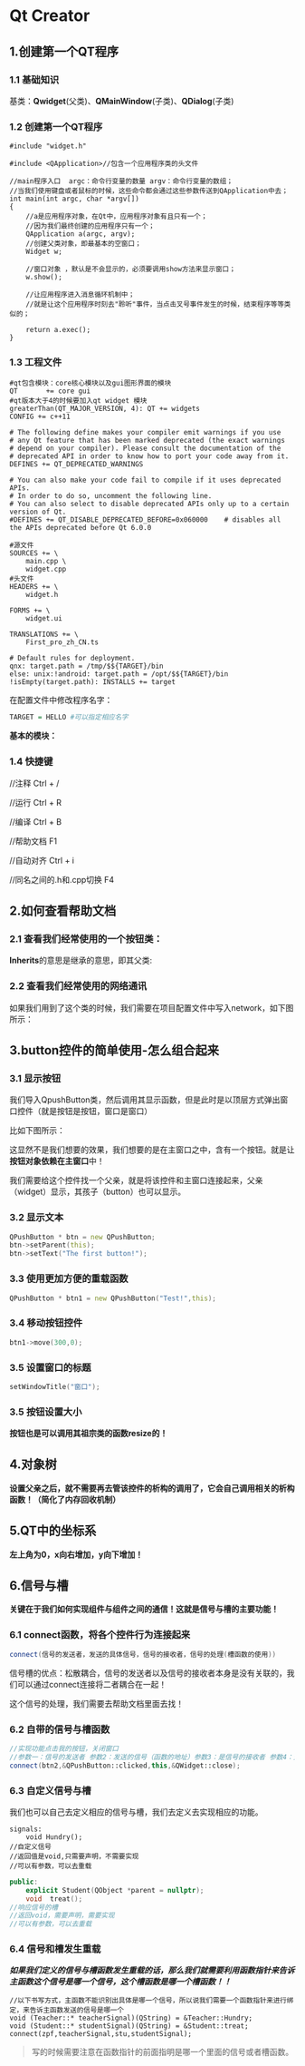 # Qt Creator

## 1.创建第一个QT程序

### 1.1 基础知识

基类：**Qwidget**(父类)、**QMainWindow**(子类)、**QDialog**(子类)

### 1.2 创建第一个QT程序

```Q
#include "widget.h"

#include <QApplication>//包含一个应用程序类的头文件

//main程序入口  argc：命令行变量的数量 argv：命令行变量的数组；
//当我们使用键盘或者鼠标的时候，这些命令都会通过这些参数传送到QApplication中去；
int main(int argc, char *argv[])
{
    //a是应用程序对象，在Qt中，应用程序对象有且只有一个；
    //因为我们最终创建的应用程序只有一个；
    QApplication a(argc, argv);
    //创建父类对象，即最基本的空窗口；
    Widget w;

    //窗口对象 ，默认是不会显示的，必须要调用show方法来显示窗口；
    w.show();

    //让应用程序进入消息循环机制中；
    //就是让这个应用程序时刻去"聆听"事件，当点击叉号事件发生的时候，结束程序等等类似的；

    return a.exec();
}
```

### 1.3 工程文件

```properties
#qt包含模块：core核心模块以及gui图形界面的模块
QT       += core gui
#qt版本大于4的时候要加入qt widget 模块
greaterThan(QT_MAJOR_VERSION, 4): QT += widgets
CONFIG += c++11

# The following define makes your compiler emit warnings if you use
# any Qt feature that has been marked deprecated (the exact warnings
# depend on your compiler). Please consult the documentation of the
# deprecated API in order to know how to port your code away from it.
DEFINES += QT_DEPRECATED_WARNINGS

# You can also make your code fail to compile if it uses deprecated APIs.
# In order to do so, uncomment the following line.
# You can also select to disable deprecated APIs only up to a certain version of Qt.
#DEFINES += QT_DISABLE_DEPRECATED_BEFORE=0x060000    # disables all the APIs deprecated before Qt 6.0.0

#源文件
SOURCES += \
    main.cpp \
    widget.cpp
#头文件 
HEADERS += \
    widget.h

FORMS += \
    widget.ui

TRANSLATIONS += \
    First_pro_zh_CN.ts

# Default rules for deployment.
qnx: target.path = /tmp/$${TARGET}/bin
else: unix:!android: target.path = /opt/$${TARGET}/bin
!isEmpty(target.path): INSTALLS += target

```

在配置文件中修改程序名字：

```q
TARGET = HELLO #可以指定相应名字
```



**基本的模块：**



### 1.4 快捷键

//注释 Ctrl + /

//运行 Ctrl + R

//编译 Ctrl + B

//帮助文档 F1

//自动对齐 Ctrl + i

//同名之间的.h和.cpp切换 F4

## 2.如何查看帮助文档

### 2.1 查看我们经常使用的一个**按钮类**：



**Inherits**的意思是继承的意思，即其父类:



### 2.2 查看我们经常使用的网络通讯



如果我们用到了这个类的时候，我们需要在项目配置文件中写入network，如下图所示：



## 3.button控件的简单使用-怎么组合起来

### 3.1 显示按钮

我们导入QpushButton类，然后调用其显示函数，但是此时是以顶层方式弹出窗口控件（就是按钮是按钮，窗口是窗口）

比如下图所示：



这显然不是我们想要的效果，我们想要的是在主窗口之中，含有一个按钮。就是让**按钮对象依赖在主窗口**中！

我们需要给这个控件找一个父亲，就是将该控件和主窗口连接起来，父亲（widget）显示，其孩子（button）也可以显示。



### 3.2 显示文本

```d
QPushButton * btn = new QPushButton;
btn->setParent(this);
btn->setText("The first button!");
```

### 3.3 使用更加方便的重载函数

```d
QPushButton * btn1 = new QPushButton("Test!",this);
```

### 3.4 移动按钮控件

```d
btn1->move(300,0);
```

### 3.5 设置窗口的标题

```d
setWindowTitle("窗口");
```

### 3.5 按钮设置大小

**按钮也是可以调用其祖宗类的函数resize的！**

## 4.对象树



**设置父亲之后，就不需要再去管该控件的析构的调用了，它会自己调用相关的析构函数！（简化了内存回收机制）**

## 5.QT中的坐标系

**左上角为0，x向右增加，y向下增加！**

## 6.信号与槽

**关键在于我们如何实现组件与组件之间的通信！这就是信号与槽的主要功能！**

### 6.1 connect函数，将各个控件行为连接起来

```c++
connect(信号的发送者，发送的具体信号，信号的接收者，信号的处理(槽函数的使用))
```

信号槽的优点：松散耦合，信号的发送者以及信号的接收者本身是没有关联的，我们可以通过connect连接将二者耦合在一起！

这个信号的处理，我们需要去帮助文档里面去找！

### 6.2 自带的信号与槽函数

```c++
//实现功能点击我的按钮，关闭窗口
//参数一：信号的发送者 参数2：发送的信号（函数的地址）参数3：是信号的接收者 参数4：处理的槽函数Slot，就是对该信号该如何去处理
connect(btn2,&QPushButton::clicked,this,&QWidget::close);
```

### 6.3 自定义信号与槽

我们也可以自己去定义相应的信号与槽，我们去定义去实现相应的功能。

```c+
signals:
    void Hundry();
//自定义信号
//返回值是void,只需要声明，不需要实现
//可以有参数，可以去重载
```

```c++
public:
    explicit Student(QObject *parent = nullptr);
    void  treat();
//响应信号的槽
//返回void，需要声明，需要实现
//可以有参数，可以去重载
```

### 6.4 信号和槽发生重载

***如果我们定义的信号与槽函数发生重载的话，那么我们就需要利用函数指针来告诉主函数这个信号是哪一个信号，这个槽函数是哪一个槽函数！！***

```qt
//以下书写方式，主函数不能识别出具体是哪一个信号，所以说我们需要一个函数指针来进行绑定，来告诉主函数发送的信号是哪一个
void (Teacher::* teacherSignal)(QString) = &Teacher::Hundry;
void (Student::* studentSignal)(QString) = &Student::treat;
connect(zpf,teacherSignal,stu,studentSignal);
```

> 写的时候需要注意在函数指针的前面指明是哪一个里面的信号或者槽函数。

